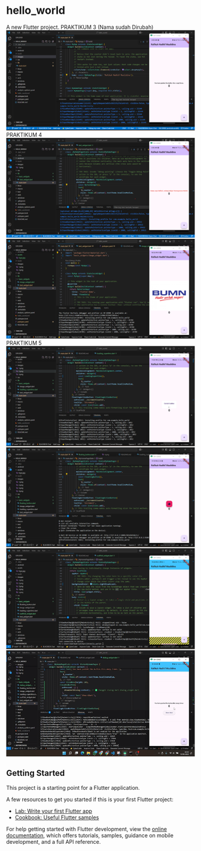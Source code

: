 # hello_world

A new Flutter project.
PRAKTIKUM 3 (Nama sudah Dirubah)
!['Screenshoot Hello World](images/1.png)
PRAKTIKUM 4
!['Screenshoot Hello World](images/2.png)
!['Screenshoot Hello World](images/3.png)
PRAKTIKUM 5
!['Screenshoot Hello World](images/4.png)
!['Screenshoot Hello World](images/5.png)
!['Screenshoot Hello World](images/6.png)
!['GIF Hello World](images/dialog_widget_rafikah.gif)


## Getting Started

This project is a starting point for a Flutter application.

A few resources to get you started if this is your first Flutter project:

- [Lab: Write your first Flutter app](https://docs.flutter.dev/get-started/codelab)
- [Cookbook: Useful Flutter samples](https://docs.flutter.dev/cookbook)

For help getting started with Flutter development, view the
[online documentation](https://docs.flutter.dev/), which offers tutorials,
samples, guidance on mobile development, and a full API reference.

